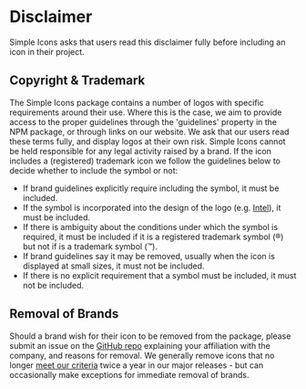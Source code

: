 # Disclaimer

Simple Icons asks that users read this disclaimer fully before including an icon in their project.

## Copyright & Trademark

The Simple Icons package contains a number of logos with specific requirements around their use. Where this is the case, we aim to provide access to the proper guidelines through the 'guidelines' property in the NPM package, or through links on our website. We ask that our users read these terms fully, and display logos at their own risk. Simple Icons cannot be held responsible for any legal activity raised by a brand. If the icon includes a (registered) trademark icon we follow the guidelines below to decide whether to include the symbol or not:

- If brand guidelines explicitly require including the symbol, it must be included.
- If the symbol is incorporated into the design of the logo (e.g. [Intel](https://github.com/simple-icons/simple-icons/blob/develop/icons/intel.svg)), it must be included.
- If there is ambiguity about the conditions under which the symbol is required, it must be included if it is a registered trademark symbol (®) but not if is a trademark symbol (™).
- If brand guidelines say it may be removed, usually when the icon is displayed at small sizes, it must not be included.
- If there is no explicit requirement that a symbol must be included, it must not be included.

## Removal of Brands

Should a brand wish for their icon to be removed from the package, please submit an issue on the [GitHub repo](https://github.com/simple-icons/simple-icons/issues/new/choose) explaining your affiliation with the company, and reasons for removal. We generally remove icons that no longer [meet our criteria](https://github.com/simple-icons/simple-icons/blob/develop/CONTRIBUTING.md#requesting-an-icon) twice a year in our major releases - but can occasionally make exceptions for immediate removal of brands.
